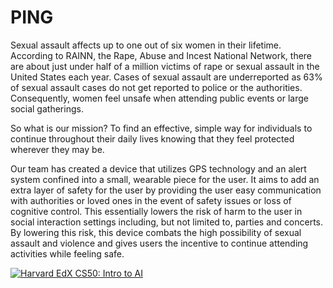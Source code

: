 # PING

Sexual assault affects up to one out of six women in their lifetime. According to RAINN, the Rape, Abuse and Incest National Network, there are about just under half of a million victims of rape or sexual assault in the United States each year. Cases of sexual assault are underreported as 63% of sexual assault cases do not get reported to police or the authorities. Consequently, women feel unsafe when attending public events or large social gatherings.

So what is our mission? To find an effective, simple way for individuals to continue throughout their daily lives knowing that they feel protected wherever they may be.

Our team has created a device that utilizes GPS technology and an alert system confined into a small, wearable piece for the user. It aims to add an extra layer of safety for the user by providing the user easy communication with authorities or loved ones in the event of safety issues or loss of cognitive control. This essentially lowers the risk of harm to the user in social interaction settings including, but not limited to, parties and concerts. By lowering this risk, this device combats the high possibility of sexual assault and violence and gives users the incentive to continue attending activities while feeling safe.

[![Harvard EdX CS50: Intro to AI](http://img.youtube.com/vi/S49Vh_xPNg0/0.jpg)](https://youtu.be/S49Vh_xPNg0)
